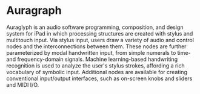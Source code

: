 # Auragraph

Auraglyph is an audio software programming, composition, and design system for iPad in which processing structures are created with stylus and multitouch input. Via stylus input, users draw a variety of audio and control nodes and the interconnections between them. These nodes are further parameterized by modal handwritten input, from simple numerals to time- and frequency-domain signals. Machine learning-based handwriting recognition is used to analyze the user's stylus strokes, affording a rich vocabulary of symbolic input. Additional nodes are available for creating conventional input/output interfaces, such as on-screen knobs and sliders and MIDI I/O.

